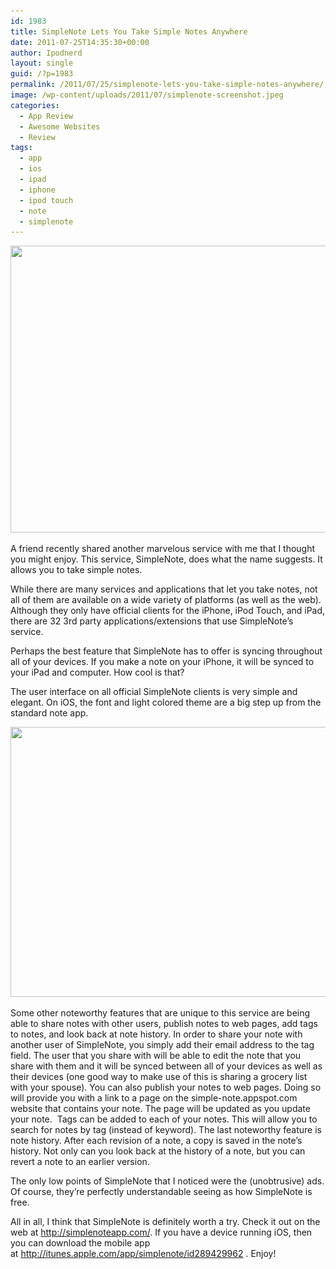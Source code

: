 ```yaml
---
id: 1983
title: SimpleNote Lets You Take Simple Notes Anywhere
date: 2011-07-25T14:35:30+00:00
author: Ipodnerd
layout: single
guid: /?p=1983
permalink: /2011/07/25/simplenote-lets-you-take-simple-notes-anywhere/
image: /wp-content/uploads/2011/07/simplenote-screenshot.jpeg
categories:
  - App Review
  - Awesome Websites
  - Review
tags:
  - app
  - ios
  - ipad
  - iphone
  - ipod touch
  - note
  - simplenote
---
```

<p style="text-align: center;">
  <a href="/wp-content/uploads/2011/07/simplenote-screenshot.jpeg"><img class="aligncenter size-full wp-image-2141" title="simplenote-screenshot" src="/wp-content/uploads/2011/07/simplenote-screenshot.jpeg" alt="" width="567" height="459" srcset="/wp-content/uploads/2011/07/simplenote-screenshot.jpeg 1050w, /wp-content/uploads/2011/07/simplenote-screenshot-300x242.jpeg 300w, /wp-content/uploads/2011/07/simplenote-screenshot-1024x828.jpeg 1024w, /wp-content/uploads/2011/07/simplenote-screenshot-180x145.jpeg 180w, /wp-content/uploads/2011/07/simplenote-screenshot-360x291.jpeg 360w, /wp-content/uploads/2011/07/simplenote-screenshot-790x639.jpeg 790w" sizes="(max-width: 567px) 100vw, 567px" /></a>
</p>

A friend recently shared another marvelous service with me that I thought you might enjoy. This service, SimpleNote, does what the name suggests. It allows you to take simple notes.

While there are many services and applications that let you take notes, not all of them are available on a wide variety of platforms (as well as the web). Although they only have official clients for the iPhone, iPod Touch, and iPad, there are 32 3rd party applications/extensions that use SimpleNote&#8217;s service.

Perhaps the best feature that SimpleNote has to offer is syncing throughout all of your devices. If you make a note on your iPhone, it will be synced to your iPad and computer. How cool is that?

The user interface on all official SimpleNote clients is very simple and elegant. On iOS, the font and light colored theme are a big step up from the standard note app.

<p style="text-align: center;">
  <a href="/wp-content/uploads/2011/07/simplenote3.jpeg"><img class="aligncenter size-full wp-image-2140" title="simplenote3" src="/wp-content/uploads/2011/07/simplenote3.jpeg" alt="" width="594" height="432" srcset="/wp-content/uploads/2011/07/simplenote3.jpeg 660w, /wp-content/uploads/2011/07/simplenote3-300x218.jpeg 300w, /wp-content/uploads/2011/07/simplenote3-180x130.jpeg 180w, /wp-content/uploads/2011/07/simplenote3-360x261.jpeg 360w" sizes="(max-width: 594px) 100vw, 594px" /></a>
</p>

Some other noteworthy features that are unique to this service are being able to share notes with other users, publish notes to web pages, add tags to notes, and look back at note history. In order to share your note with another user of SimpleNote, you simply add their email address to the tag field. The user that you share with will be able to edit the note that you share with them and it will be synced between all of your devices as well as their devices (one good way to make use of this is sharing a grocery list with your spouse). You can also publish your notes to web pages. Doing so will provide you with a link to a page on the simple-note.appspot.com website that contains your note. The page will be updated as you update your note.  Tags can be added to each of your notes. This will allow you to search for notes by tag (instead of keyword). The last noteworthy feature is note history. After each revision of a note, a copy is saved in the note&#8217;s history. Not only can you look back at the history of a note, but you can revert a note to an earlier version.

The only low points of SimpleNote that I noticed were the (unobtrusive) ads. Of course, they&#8217;re perfectly understandable seeing as how SimpleNote is free.

All in all, I think that SimpleNote is definitely worth a try. Check it out on the web at <a title="http://simplenoteapp.com/" href="http://simplenoteapp.com/" target="_blank">http://simplenoteapp.com/</a>. If you have a device running iOS, then you can download the mobile app at <a title="http://itunes.apple.com/app/simplenote/id289429962" href="http://itunes.apple.com/app/simplenote/id289429962" target="_blank">http://itunes.apple.com/app/simplenote/id289429962</a> . Enjoy!
